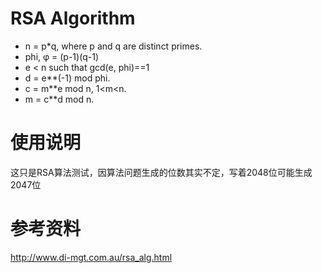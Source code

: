 # RSA Algorithm
* n = p*q, where p and q are distinct primes.
* phi, φ = (p-1)(q-1)
* e < n such that gcd(e, phi)==1
* d = e**(-1) mod phi.
* c = m**e mod n, 1<m<n.
* m = c**d mod n.

# 使用说明
这只是RSA算法测试，因算法问题生成的位数其实不定，写着2048位可能生成2047位

# 参考资料
http://www.di-mgt.com.au/rsa_alg.html
